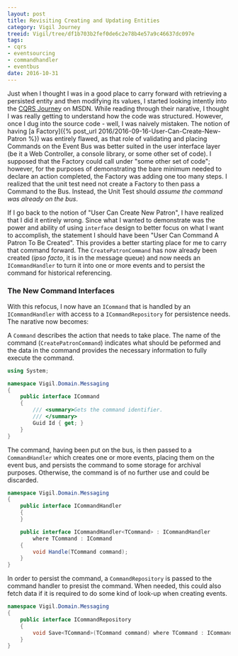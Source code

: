 ```yaml
---
layout: post
title: Revisiting Creating and Updating Entities
category: Vigil Journey
treeid: Vigil/tree/df1b703b2fef0de6c2e78b4e57a9c46637dc097e
tags:
- cqrs
- eventsourcing
- commandhandler
- eventbus
date: 2016-10-31
---
```


Just when I thought I was in a good place to carry forward with retrieving a persisted entity and then modifying its values, I started looking intently into the [CQRS Journey](https://msdn.microsoft.com/en-us/library/jj554200.aspx) on MSDN. While reading through their narative, I thought I was really getting to understand how the code was structured. However, once I dug into the source code - well, I was naively mistaken. The notion of having [a Factory]({% post_url 2016/2016-09-16-User-Can-Create-New-Patron %}) was entirely flawed, as that role of validating and placing Commands on the Event Bus was better suited in the user interface layer (be it a Web Controller, a console library, or some other set of code). I supposed that the Factory could call under "some other set of code"; however, for the purposes of demonstrating the bare minimum needed to declare an action completed, the Factory was adding one too many steps. I realized that the unit test need not create a Factory to then pass a Command to the Bus. Instead, the Unit Test should _assume the command was already on the bus_.

If I go back to the notion of "User Can Create New Patron", I have realized that I did it entirely wrong. Since what I wanted to demonstrate was the power and ability of using `interface` design to better focus on what I want to accomplish, the statement I should have been "User Can Command A Patron To Be Created". This provides a better starting place for me to carry that command forward. The `CreatePatronCommand` has now already been created (_ipso facto_, it is in the message queue) and now needs an `ICommandHandler` to turn it into one or more events and to persist the command for historical referencing.


### The New Command Interfaces

With this refocus, I now have an `ICommand` that is handled by an `ICommandHandler` with access to a `ICommandRepository` for persistence needs. The narative now becomes:

A `Command` describes the action that needs to take place. The name of the command (`CreatePatronCommand`) indicates what should be peformed and the data in the command provides the necessary information to fully execute the command.

```csharp
using System;

namespace Vigil.Domain.Messaging
{
    public interface ICommand
    {
        /// <summary>Gets the command identifier.
        /// </summary>
        Guid Id { get; }
    }
}
```

The command, having been put on the bus, is then passed to a `CommandHandler` which creates one or more events, placing them on the event bus, and persists the command to some storage for archival purposes. Otherwise, the command is of no further use and could be discarded.

```csharp
namespace Vigil.Domain.Messaging
{
    public interface ICommandHandler
    {
    }

    public interface ICommandHandler<TCommand> : ICommandHandler
        where TCommand : ICommand
    {
        void Handle(TCommand command);
    }
}
```

In order to persist the command, a `CommandRepository` is passed to the command handler to presist the command. When needed, this could also fetch data if it is required to do some kind of look-up when creating events.

```csharp
namespace Vigil.Domain.Messaging
{
    public interface ICommandRepository
    {
        void Save<TCommand>(TCommand command) where TCommand : ICommand;
    }
}
```